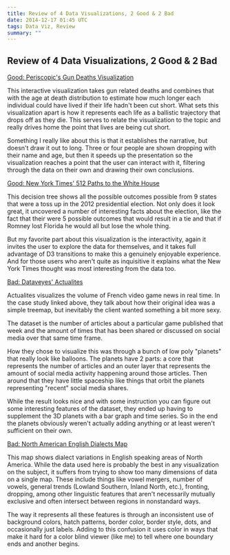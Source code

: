 ```yaml
---
title: Review of 4 Data Visualizations, 2 Good & 2 Bad
date: 2014-12-17 01:45 UTC
tags: Data Viz, Review
summary: ""
---
```


## Review of 4 Data Visualizations, 2 Good & 2 Bad

[Good: Periscopic's Gun Deaths Visualization](http://guns.periscopic.com)

This interactive visualization takes gun related deaths and combines that with the age at death distribution to estimate how much longer each individual could have lived if their life hadn't been cut short. What sets this visualization apart is how it represents each life as a ballistic trajectory that drops off as they die. This serves to relate the visualization to the topic and really drives home the point that lives are being cut short.

Something I really like about this is that it establishes the narrative, but doesn't draw it out to long. Three or four people are shown dropping with their name and age, but then it speeds up the presentation so the visualization reaches a point that the user can interact with it, filtering through the data on their own and drawing their own conclusions.

[Good: New York Times' 512 Paths to the White House](http://www.nytimes.com/interactive/2012/11/02/us/politics/paths-to-the-white-house.html?_r=0)

This decision tree shows all the possible outcomes possible from 9 states that were a toss up in the 2012 presidential election. Not only does it look great, it uncovered a number of interesting facts about the election, like the fact that their were 5 possible outcomes that would result in a tie and that if Romney lost Florida he would all but lose the whole thing.

But my favorite part about this visualization is the interactivity, again it invites the user to explore the data for themselves, and it takes full advantage of D3 transitions to make this a genuinely enjoyable experience. And for those users who aren't quite as inquisitive it explains what the New York Times thought was most interesting from the data too.

[Bad: Dataveyes' Actualites](http://dataveyes.com/?em_x=22#!/en/case-studies/actualites
)

Actualites visualizes the volume of French video game news in real time. In the case study linked above, they talk about how their original idea was a simple treemap, but inevitably the client wanted something a bit more sexy.

The dataset is the number of articles about a particular game published that week and the amount of times that has been shared or discussed on social media over that same time frame.

How they chose to visualize this was through a bunch of low poly "planets" that really look like balloons. The planets have 2 parts: a core that represents the number of articles and an outer layer that represents the amount of social media activity happening around those articles. Then around that they have little spaceship like things that orbit the planets representing "recent" social media shares.

While the result looks nice and with some instruction you can figure out some interesting features of the dataset, they ended up having to supplement the 3D planets with a bar graph and time series. So in the end the planets obviously weren't actually adding anything or at least weren't sufficient on their own.

[Bad: North American English Dialects Map](http://big.assets.huffingtonpost.com/AmericanEnglishDialects.gif)

This map shows dialect variations in English speaking areas of North America. While the data used here is probably the best in any visualization on the subject, it suffers from trying to show too many dimensions of data on a single map. These include things like vowel mergers, number of vowels, general trends (Lowland Southern, Inland North, etc.), fronting, dropping, among other linguistic features that aren't necessarily mutually exclusive and often intersect between regions in nonstandard ways.

The way it represents all these features is through an inconsistent use of background colors, hatch patterns, border color, border style, dots, and occasionally just labels. Adding to this confusion it uses color in ways that make it hard for a color blind viewer (like me) to tell where one boundary ends and another begins.

